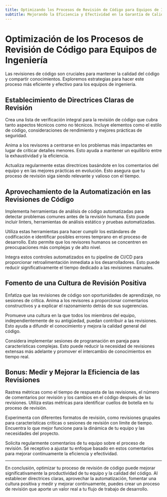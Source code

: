 ```yaml
---
title: Optimizando los Procesos de Revisión de Código para Equipos de Ingeniería
subtitle: Mejorando la Eficiencia y Efectividad en la Garantía de Calidad del Software
---
```


# Optimización de los Procesos de Revisión de Código para Equipos de Ingeniería

Las revisiones de código son cruciales para mantener la calidad del código y compartir conocimientos. Exploremos estrategias para hacer este proceso más eficiente y efectivo para los equipos de ingeniería.

## Establecimiento de Directrices Claras de Revisión

Crea una lista de verificación integral para la revisión de código que cubra tanto aspectos técnicos como no técnicos. Incluye elementos como el estilo de código, consideraciones de rendimiento y mejores prácticas de seguridad.

Anima a los revisores a centrarse en los problemas más impactantes en lugar de criticar detalles menores. Esto ayuda a mantener un equilibrio entre la exhaustividad y la eficiencia.

Actualiza regularmente estas directrices basándote en los comentarios del equipo y en las mejores prácticas en evolución. Esto asegura que tu proceso de revisión siga siendo relevante y valioso con el tiempo.

## Aprovechamiento de la Automatización en las Revisiones de Código

Implementa herramientas de análisis de código automatizadas para detectar problemas comunes antes de la revisión humana. Esto puede incluir linters, herramientas de análisis estático y pruebas automatizadas.

Utiliza estas herramientas para hacer cumplir los estándares de codificación e identificar posibles errores temprano en el proceso de desarrollo. Esto permite que los revisores humanos se concentren en preocupaciones más complejas y de alto nivel.

Integra estos controles automatizados en tu pipeline de CI/CD para proporcionar retroalimentación inmediata a los desarrolladores. Esto puede reducir significativamente el tiempo dedicado a las revisiones manuales.

## Fomento de una Cultura de Revisión Positiva

Enfatiza que las revisiones de código son oportunidades de aprendizaje, no sesiones de crítica. Anima a los revisores a proporcionar comentarios constructivos y a explicar el razonamiento detrás de sus sugerencias.

Promueve una cultura en la que todos los miembros del equipo, independientemente de su antigüedad, puedan contribuir a las revisiones. Esto ayuda a difundir el conocimiento y mejora la calidad general del código.

Considera implementar sesiones de programación en pareja para características complejas. Esto puede reducir la necesidad de revisiones extensas más adelante y promover el intercambio de conocimientos en tiempo real.

## Bonus: Medir y Mejorar la Eficiencia de las Revisiones

Rastrea métricas como el tiempo de respuesta de las revisiones, el número de comentarios por revisión y los cambios en el código después de las revisiones. Utiliza estas métricas para identificar cuellos de botella en tu proceso de revisión.

Experimenta con diferentes formatos de revisión, como revisiones grupales para características críticas o sesiones de revisión con límite de tiempo. Encuentra lo que mejor funcione para la dinámica de tu equipo y las necesidades del proyecto.

Solicita regularmente comentarios de tu equipo sobre el proceso de revisión. Sé receptivo a ajustar tu enfoque basado en estos comentarios para mejorar continuamente la eficiencia y efectividad.

---
En conclusión, optimizar tu proceso de revisión de código puede mejorar significativamente la productividad de tu equipo y la calidad del código. Al establecer directrices claras, aprovechar la automatización, fomentar una cultura positiva y medir y mejorar continuamente, puedes crear un proceso de revisión que aporte un valor real a tu flujo de trabajo de desarrollo.
